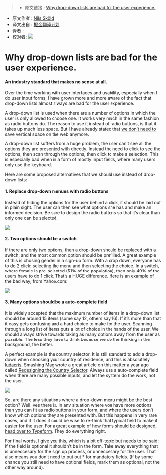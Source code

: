 >* 原文链接 : [Why drop-down lists are bad for the user experience.](https://medium.com/apegroup-texts/why-drop-down-lists-are-bad-for-the-user-experience-eeda5cbbd315#.p1yny0k15)
* 原文作者 : [Nils Sköld](https://medium.com/@NilsSkold)
* 译文出自 : [掘金翻译计划](https://github.com/xitu/gold-miner)
* 译者 : 
* 校对者:
![](https://cdn-images-1.medium.com/fit/t/1200/504/0*gY3MGKcuxGcVrBwJ.png)

# Why drop-down lists are bad for the user experience.

#### An industry standard that makes no sense at all.

Over the time working with user interfaces and usability, especially when I do user input forms, I have grown more and more aware of the fact that drop-down lists almost always are bad for the user experience.

A drop-down list is used when there are a number of options in which the user is only allowed to choose one. It works very much in the same fashion as radio buttons do. The reason to use it instead of radio buttons, is that it takes up much less space. But I have already stated that [we don’t need to save vertical space on the web anymore](https://medium.com/design-ux/11faa3abb6b7).

A drop-down list suffers from a huge problem, the user can’t see all the options they are presented with directly. Instead the need to click to see the options, then scan through the options, then click to make a selection. This is especially bad when in a form of mostly input fields, where many users only use the keyboard.

Here are some proposed alternatives that we should use instead of drop-down lists:

#### 1\. Replace drop-down menues with radio buttons

Instead of hiding the options for the user behind a click, it should be laid out in plain sight. The user can then see what options she has and make an informed decision. Be sure to design the radio buttons so that it’s clear than only one can be selected.

![](https://cdn-images-1.medium.com/max/800/0*Utv3Kmbo8HWtLiIl.png)

#### 2\. Two options should be a switch

If there are only two options, then a drop-down should be replaced with a switch, and the most common option should be prefilled. A great example of this is chosing gender in a sign-up form. With a drop down, everyone has to do 2 click: selecting the menu and then selecting the choice. In a switch, where female is pre-selected (51% of the population), then only 49% of the users have to do 1 click. That’s a HUGE difference. Here is an example of the bad way, from Yahoo.com:

![](http://ww3.sinaimg.cn/large/a490147fgw1f2w3s0eu0nj20m805a74f.jpg)

#### 3\. Many options should be a auto-complete field

It is widely accepted that the maximum number of items in a drop-down list should be around 15 items (some say 12, others say 16). If it’s more than that it easy gets confusing and a hard choice to make for the user. Scanning through a long list of items puts a lot of choice in the hands of the user. We should always strive towards taking as many options away from the user as possible. The less they have to think because we do the thinking in the background, the better.

A perfect example is the country selector. It is still standard to add a drop-down when choosing your country of residence, and this is absolutlely [ludacris](http://open.spotify.com/track/77dC7dKzMm65Y9jkJs0Ssd). Smashing Mag wrote a great article on this matter a year ago called [Redesigning the Country Selector](http://uxdesign.smashingmagazine.com/2011/11/10/redesigning-the-country-selector/). Always use a auto-complete field when there are many possible inputs, and let the system do the work, not the user.

![](http://ww1.sinaimg.cn/large/a490147fgw1f2w3sl6tm8j2077065glw.jpg)

So, are there any situations where a drop-down menu might be the best option? Well, yes there is. In any situation where you have more options than you can fit as radio buttons in your form, and where the users don’t know which options they are presented with. But this happens in very rare cases, and if it does it could be wise to re-think that typical field to make it easier for the user. For a great example of how forms should be designed, [head over to Typeform](http://www.typeform.com/). They do everything right.

For final words, I give you this, which is a bit off-topic but needs to be said: If the field is optional it shouldn’t be in the form. Take away everything that is unneccesary for the sign up process, or unneccesary for the user. That also means you don’t need to put out * for mandatory fields. (If by some chance you still need to have optional fields, mark them as optional, not the other way around).


